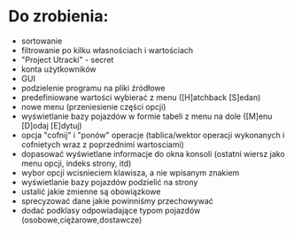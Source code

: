 # Do zrobienia:
* sortowanie
* filtrowanie po kilku własnościach i wartościach
* "Project Utracki" - secret
* konta użytkowników
* GUI
* podzielenie programu na pliki źródłowe
* predefiniowane wartości wybierać z menu ([H]atchback [S]edan)
* nowe menu (przeniesienie części opcji)
* wyświetlanie bazy pojazdów w formie tabeli z menu na dole ([M]enu [D]odaj [E]dytuj)
* opcja "cofnij" i "ponów" operacje (tablica/wektor operacji wykonanych i cofnietych wraz z poprzednimi wartosciami)
* dopasować wyświetlane informacje do okna konsoli (ostatni wiersz jako menu opcji, indeks strony, itd)
* wybor opcji wcisnieciem klawisza, a nie wpisanym znakiem
* wyświetlanie bazy pojazdów podzielić na strony
* ustalić jakie zmienne są obowiązkowe
* sprecyzować dane jakie powinniśmy przechowywać
* dodać podklasy odpowiadające typom pojazdów (osobowe,ciężarowe,dostawcze)
